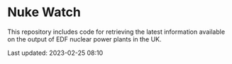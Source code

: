 # Nuke Watch

This repository includes code for retrieving the latest information available on the output of EDF nuclear power plants in the UK.

Last updated: 2023-02-25 08:10